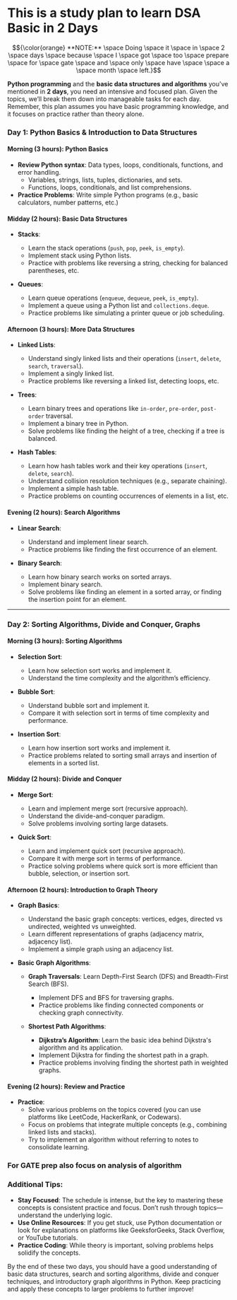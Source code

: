# This is a study plan to learn DSA Basic in 2 Days


$${\color{orange} **NOTE:** \space Doing \space it \space in \space 2 \space days \space because \space I \space got \space too \space prepare \space for \space gate \space and \space only \space have \space  \space a \space month \space left.}$$
  


**Python programming** and the **basic data structures and algorithms** you've mentioned in **2 days**, you need an intensive and focused plan. Given the topics, we’ll break them down into manageable tasks for each day. Remember, this plan assumes you have basic programming knowledge, and it focuses on practice rather than theory alone.

### **Day 1: Python Basics & Introduction to Data Structures**

#### **Morning (3 hours): Python Basics**
- **Review Python syntax**: Data types, loops, conditionals, functions, and error handling.
  - Variables, strings, lists, tuples, dictionaries, and sets.
  - Functions, loops, conditionals, and list comprehensions.
- **Practice Problems**: Write simple Python programs (e.g., basic calculators, number patterns, etc.)

#### **Midday (2 hours): Basic Data Structures**
- **Stacks**:
  - Learn the stack operations (`push`, `pop`, `peek`, `is_empty`).
  - Implement stack using Python lists.
  - Practice with problems like reversing a string, checking for balanced parentheses, etc.

- **Queues**:
  - Learn queue operations (`enqueue`, `dequeue`, `peek`, `is_empty`).
  - Implement a queue using a Python list and `collections.deque`.
  - Practice problems like simulating a printer queue or job scheduling.

#### **Afternoon (3 hours): More Data Structures**
- **Linked Lists**:
  - Understand singly linked lists and their operations (`insert`, `delete`, `search`, `traversal`).
  - Implement a singly linked list.
  - Practice problems like reversing a linked list, detecting loops, etc.

- **Trees**:
  - Learn binary trees and operations like `in-order`, `pre-order`, `post-order` traversal.
  - Implement a binary tree in Python.
  - Solve problems like finding the height of a tree, checking if a tree is balanced.

- **Hash Tables**:
  - Learn how hash tables work and their key operations (`insert`, `delete`, `search`).
  - Understand collision resolution techniques (e.g., separate chaining).
  - Implement a simple hash table.
  - Practice problems on counting occurrences of elements in a list, etc.

#### **Evening (2 hours): Search Algorithms**
- **Linear Search**:
  - Understand and implement linear search.
  - Practice problems like finding the first occurrence of an element.

- **Binary Search**:
  - Learn how binary search works on sorted arrays.
  - Implement binary search.
  - Solve problems like finding an element in a sorted array, or finding the insertion point for an element.

---

### **Day 2: Sorting Algorithms, Divide and Conquer, Graphs**

#### **Morning (3 hours): Sorting Algorithms**
- **Selection Sort**:
  - Learn how selection sort works and implement it.
  - Understand the time complexity and the algorithm’s efficiency.

- **Bubble Sort**:
  - Understand bubble sort and implement it.
  - Compare it with selection sort in terms of time complexity and performance.

- **Insertion Sort**:
  - Learn how insertion sort works and implement it.
  - Practice problems related to sorting small arrays and insertion of elements in a sorted list.

#### **Midday (2 hours): Divide and Conquer**
- **Merge Sort**:
  - Learn and implement merge sort (recursive approach).
  - Understand the divide-and-conquer paradigm.
  - Solve problems involving sorting large datasets.

- **Quick Sort**:
  - Learn and implement quick sort (recursive approach).
  - Compare it with merge sort in terms of performance.
  - Practice solving problems where quick sort is more efficient than bubble, selection, or insertion sort.

#### **Afternoon (2 hours): Introduction to Graph Theory**
- **Graph Basics**:
  - Understand the basic graph concepts: vertices, edges, directed vs undirected, weighted vs unweighted.
  - Learn different representations of graphs (adjacency matrix, adjacency list).
  - Implement a simple graph using an adjacency list.

- **Basic Graph Algorithms**:
  - **Graph Traversals**: Learn Depth-First Search (DFS) and Breadth-First Search (BFS).
    - Implement DFS and BFS for traversing graphs.
    - Practice problems like finding connected components or checking graph connectivity.

  - **Shortest Path Algorithms**:
    - **Dijkstra’s Algorithm**: Learn the basic idea behind Dijkstra's algorithm and its application.
    - Implement Dijkstra for finding the shortest path in a graph.
    - Practice problems involving finding the shortest path in weighted graphs.

#### **Evening (2 hours): Review and Practice**
- **Practice**:
  - Solve various problems on the topics covered (you can use platforms like LeetCode, HackerRank, or Codewars).
  - Focus on problems that integrate multiple concepts (e.g., combining linked lists and stacks).
  - Try to implement an algorithm without referring to notes to consolidate learning.

### For GATE prep also focus on analysis of algorithm
### **Additional Tips:**
- **Stay Focused**: The schedule is intense, but the key to mastering these concepts is consistent practice and focus. Don’t rush through topics—understand the underlying logic.
- **Use Online Resources**: If you get stuck, use Python documentation or look for explanations on platforms like GeeksforGeeks, Stack Overflow, or YouTube tutorials.
- **Practice Coding**: While theory is important, solving problems helps solidify the concepts.

By the end of these two days, you should have a good understanding of basic data structures, search and sorting algorithms, divide and conquer techniques, and introductory graph algorithms in Python. Keep practicing and apply these concepts to larger problems to further improve!
